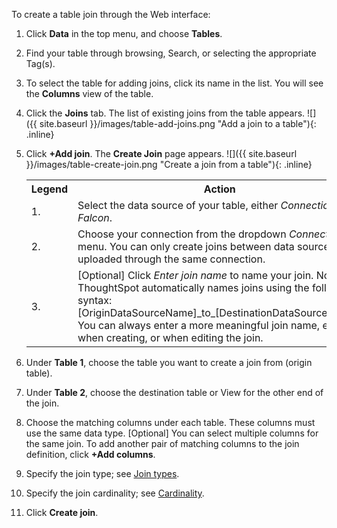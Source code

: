 To create a table join through the Web interface:

1. Click **Data** in the top menu, and choose **Tables**.
2. Find your table through browsing, Search, or selecting the appropriate Tag(s).
3. To select the table for adding joins, click its name in the list.
You will see the **Columns** view of the table.
4. Click the **Joins** tab. The list of existing joins from the table appears.
  ![]({{ site.baseurl }}/images/table-add-joins.png "Add a join to a table"){: .inline}
5. Click **+Add join**.
The **Create Join** page appears.
  ![]({{ site.baseurl }}/images/table-create-join.png "Create a join from a table"){: .inline}
      <table>
        <tr>
         <th>Legend</th>
         <th>Action</th>
        </tr>
        <tr>
         <td>1.</td>
         <td>Select the data source of your table, either <em>Connection</em>, or <em>Falcon</em>.</td>
        </tr>
        <tr>
         <td>2.</td>
         <td>Choose your connection from the dropdown <em>Connection</em> menu. You can only create joins between data sources uploaded through the same connection.</td>
        </tr>
        <tr>
         <td>3.</td>
         <td>[Optional] Click <em> Enter join name</em> to name your join. Note that ThoughtSpot automatically names joins using the following syntax: [OriginDataSourceName]_to_[DestinationDataSourceName]. You can always enter a more meaningful join name, either when creating, or when editing the join.</td>
       </tr>
      </table>

6. Under **Table 1**, choose the table you want to create a join from (origin table).
7. Under **Table 2**, choose the destination table or View for the other end of the join.
8. Choose the matching columns under each table. These columns must use the same data type. [Optional] You can select multiple columns for the same join. To add another pair of matching columns to the join definition, click **+Add columns**.
9. Specify the join type; see [Join types](#join-type).
10. Specify the join cardinality; see [Cardinality](#join-cardinality).
11. Click **Create join**.
